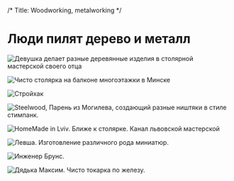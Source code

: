/*
Title: Woodworking, metalworking
*/


Люди пилят дерево и металл
=========================

![Девушка делает разные деревянные изделия в столярной мастерской своего отца](https://www.youtube.com/channel/UCuds-PJp_5QELapT_2xfgzw)

![Чисто столярка на балконе многоэтажки в Минске](https://www.youtube.com/channel/UCpRd7l14U_MnFHwmlrCTIsQ)

![Стройхак](https://www.youtube.com/channel/UCwUpm_nu8RpDFtc72w6oy-Q)

![Steelwood, Парень из Могилева, создающий разные ништяки в стиле стимпанк.](https://www.youtube.com/channel/UCTpxthLF5mGs1FlefDjyBqw)

![HomeMade in Lviv. Ближе к столярке. Канал львовской мастерской](https://www.youtube.com/channel/UC4jLoXeW0KovdJKA5itFDSA)

![Левша. Изготовление различного рода миниатюр.](https://www.youtube.com/channel/UCQpBYQ0FkiKQju94WX1yveQ)

![Инженер Брунс.](https://www.youtube.com/channel/UCRMxcpgVb1Lo4r5tiRQkjkA)

![Дядька Максим. Чисто токарка по железу.](https://www.youtube.com/channel/UCn-1GFkSExeLeDnY-PuAeGw)



